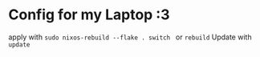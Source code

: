 # Config for my Laptop :3
apply with ``sudo nixos-rebuild --flake . switch `` or ``rebuild``
Update with ``update`` 